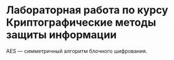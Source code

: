 # Лабораторная работа по курсу Криптографические методы защиты информации
AES — симметричный алгоритм блочного шифрования.
